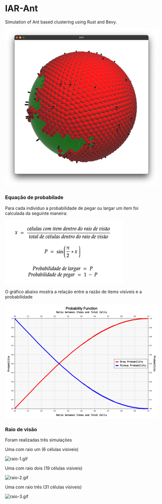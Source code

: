 # IAR-Ant

Simulation of Ant based clustering using Rust and Bevy.

![showcase.png](assets/img/showcase.png)

### Equação de probabilade

Para cada individuo a probabilidade de pegar ou largar um item foi calculada da seguinte maneira:

![equation.png](assets/img/equation.png)

O gráfico abaixo mostra a relação entre a razão de items visiveis e a probabilidade

![probability_function.png](assets/img/probability_function.png)

### Raio de visão

Foram realizadas três simulações

Uma com raio um (6 células visiveis)

![raio-1.gif](assets/gif/radius_1.gif)

Uma com raio dois (19 células visiveis)

![raio-2.gif](assets/gif/radius_2.gif)

Uma com raio três (31 células visiveis)

![raio-3.gif](assets/gif/radius_3.gif)

